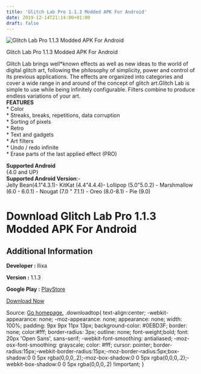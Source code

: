 ```yaml
---
title: 'Glitch Lab Pro 1.1.3 Modded APK For Android'
date: 2019-12-14T21:14:00+01:00
draft: false
---
```


![Glitch Lab Pro 1.1.3 Modded APK For Android](https://i0.wp.com/apkhome.net/wp-content/uploads/2019/12/Glitch-Lab-Pro-1.1.3-Modded.png "Glitch Lab Pro 1.1.3 Modded APK For Android")

  

Glitch Lab Pro 1.1.3 Modded APK For Android

Glitch Lab brings well\*known effects as well as new ideas to the world of digital glitch art, following the philosophy of simplicity, power and control of its previous applications. The effects are organized into categories and cover a wide range in and around of the concept of glitch art.Glitch Lab is simple to use while being infinitely configurable. Filters combine to produce endless variations of your art.  
**FEATURES**  
\* Color  
\* Streaks, breaks, repetitions, data corruption  
\* Sorting of pixels  
\* Retro  
\* Text and gadgets  
\* Art filters  
\* Undo / redo infinite  
\* Erase parts of the last applied effect (PRO)

**Supported Android**  
{4.0 and UP}  
**Supported Android Version**:-  
Jelly Bean(4.1"4.3.1)- KitKat (4.4"4.4.4)- Lollipop (5.0"5.0.2) - Marshmallow (6.0 - 6.0.1) - Nougat (7.0 " 7.1.1) - Oreo (8.0-8.1) - Pie (9.0)

Download Glitch Lab Pro 1.1.3 Modded APK For Android
====================================================

Additional Information
----------------------

**Developer :** Ilixa

**Version :** 1.1.3

**Google Play :** [PlayStore](https://play.google.com/store/apps/details?id=com.ilixa.glitch)

  

[Download Now](https://store4app.co/post/glitch-lab-pro-1-1-3-modded-apk-for-android_1576354267)

  
Source: [Go homepage.](https://store4app.co/post/glitch-lab-pro-1-1-3-modded-apk-for-android_1576354267) .downloadtop{ text-align:center; -webkit-appearance: none; -moz-appearance: none; appearance: none; width: 100%; padding: 9px 9px 11px 13px; background-color: #0EBD3F; border: none; color:#fff; border-radius: 3px; outline: none; font-weight;bold; font: 20px 'Open Sans', sans-serif; -webkit-font-smoothing: antialiased; -moz-osx-font-smoothing: grayscale; color: #fff; cursor: pointer; border-radius:15px;-webkit-border-radius:15px;-moz-border-radius:5px;box-shadow:0 0 5px rgba(0,0,0,.2);-moz-box-shadow:0 0 5px rgba(0,0,0,.2);-webkit-box-shadow:0 0 5px rgba(0,0,0,.2) !important; }